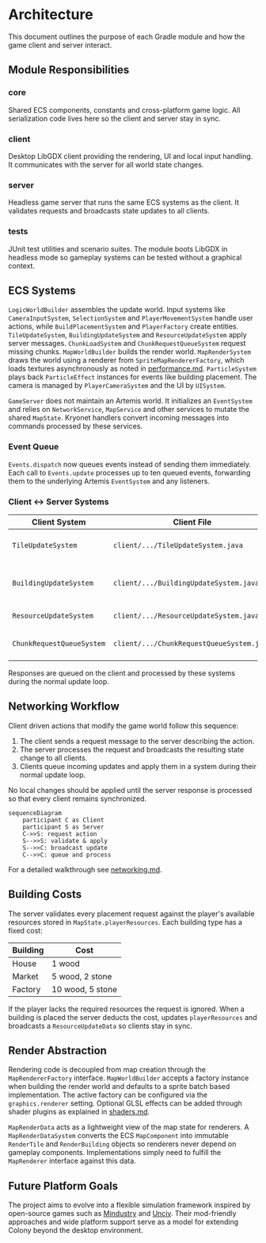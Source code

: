 # Architecture

This document outlines the purpose of each Gradle module and how the game client and server interact.

## Module Responsibilities

### core
Shared ECS components, constants and cross-platform game logic. All serialization code lives here so the
client and server stay in sync.

### client
Desktop LibGDX client providing the rendering, UI and local input handling. It communicates with the server
for all world state changes.

### server
Headless game server that runs the same ECS systems as the client. It validates requests and broadcasts
state updates to all clients.

### tests
JUnit test utilities and scenario suites. The module boots LibGDX in headless mode so gameplay systems can be
tested without a graphical context.

## ECS Systems

`LogicWorldBuilder` assembles the update world. Input systems like
`CameraInputSystem`, `SelectionSystem` and `PlayerMovementSystem` handle user
actions, while `BuildPlacementSystem` and `PlayerFactory` create entities.
`TileUpdateSystem`, `BuildingUpdateSystem` and `ResourceUpdateSystem` apply
server messages. `ChunkLoadSystem` and `ChunkRequestQueueSystem` request missing
chunks. `MapWorldBuilder` builds the render world. `MapRenderSystem` draws the
world using a renderer from `SpriteMapRendererFactory`, which loads textures
asynchronously as noted in [performance.md](performance.md#asynchronous-renderer-loading).
`ParticleSystem` plays back `ParticleEffect` instances for events like building
placement. The camera is managed by `PlayerCameraSystem` and the UI by
`UISystem`.

`GameServer` does not maintain an Artemis world. It initializes an
`EventSystem` and relies on `NetworkService`, `MapService` and other services to
mutate the shared `MapState`. Kryonet handlers convert incoming messages into
commands processed by these services.

### Event Queue

`Events.dispatch` now queues events instead of sending them immediately. Each
call to `Events.update` processes up to ten queued events, forwarding them to the
underlying Artemis `EventSystem` and any listeners.

### Client ↔ Server Systems

| Client System | Client File | Server Handler | Server File | Purpose |
|---------------|------------|---------------|------------|---------|
| `TileUpdateSystem` | `client/.../TileUpdateSystem.java` | `TileSelectionRequestHandler` | `server/.../TileSelectionRequestHandler.java` | Tile selection updates |
| `BuildingUpdateSystem` | `client/.../BuildingUpdateSystem.java` | `BuildingPlacementRequestHandler`, `BuildingRemovalRequestHandler` | `server/.../BuildingPlacementRequestHandler.java`, `server/.../BuildingRemovalRequestHandler.java` | Building placement and removal |
| `ResourceUpdateSystem` | `client/.../ResourceUpdateSystem.java` | `ResourceGatherRequestHandler` | `server/.../ResourceGatherRequestHandler.java` | Resource changes |
| `ChunkRequestQueueSystem` | `client/.../ChunkRequestQueueSystem.java` | `MapChunkRequestHandler` | `server/.../MapChunkRequestHandler.java` | Map chunk loading |

Responses are queued on the client and processed by these systems during the
normal update loop.

## Networking Workflow
Client driven actions that modify the game world follow this sequence:

1. The client sends a request message to the server describing the action.
2. The server processes the request and broadcasts the resulting state change to all clients.
3. Clients queue incoming updates and apply them in a system during their normal update loop.

No local changes should be applied until the server response is processed so that every client remains
synchronized.

```mermaid
sequenceDiagram
    participant C as Client
    participant S as Server
    C->>S: request action
    S-->>S: validate & apply
    S-->>C: broadcast update
    C-->>C: queue and process
```

For a detailed walkthrough see [networking.md](networking.md).

## Building Costs

The server validates every placement request against the player's available
resources stored in `MapState.playerResources`. Each building type has a fixed
cost:

| Building | Cost |
|----------|------|
| House    | 1 wood |
| Market   | 5 wood, 2 stone |
| Factory  | 10 wood, 5 stone |

If the player lacks the required resources the request is ignored. When a
building is placed the server deducts the cost, updates `playerResources` and
broadcasts a `ResourceUpdateData` so clients stay in sync.

## Render Abstraction

Rendering code is decoupled from map creation through the `MapRendererFactory`
interface. `MapWorldBuilder` accepts a factory instance when building the render
world and defaults to a sprite batch based implementation. The active factory
can be configured via the `graphics.renderer` setting.
Optional GLSL effects can be added through shader plugins as explained in
[shaders.md](shaders.md).

`MapRenderData` acts as a lightweight view of the map state for renderers. A
`MapRenderDataSystem` converts the ECS `MapComponent` into immutable
`RenderTile` and `RenderBuilding` objects so renderers never depend on gameplay
components. Implementations simply need to fulfill the `MapRenderer` interface
against this data.

## Future Platform Goals
The project aims to evolve into a flexible simulation framework inspired by open-source games such as
[Mindustry](https://github.com/Anuken/Mindustry) and
[Unciv](https://github.com/yairm210/Unciv). Their mod-friendly approaches and wide platform support serve as
a model for extending Colony beyond the desktop environment.

